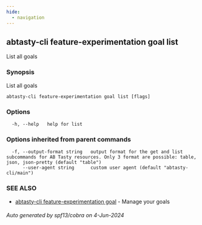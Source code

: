 ```yaml
---
hide:
  - navigation
---
```

## abtasty-cli feature-experimentation goal list

List all goals

### Synopsis

List all goals

```
abtasty-cli feature-experimentation goal list [flags]
```

### Options

```
  -h, --help   help for list
```

### Options inherited from parent commands

```
  -f, --output-format string   output format for the get and list subcommands for AB Tasty resources. Only 3 format are possible: table, json, json-pretty (default "table")
      --user-agent string      custom user agent (default "abtasty-cli/main")
```

### SEE ALSO

* [abtasty-cli feature-experimentation goal](abtasty-cli_feature-experimentation_goal.md)	 - Manage your goals

###### Auto generated by spf13/cobra on 4-Jun-2024

